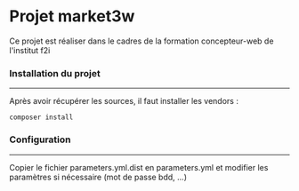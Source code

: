 Projet market3w
========================

Ce projet est réaliser dans le cadres de la formation concepteur-web de l'institut
f2i

### Installation du projet
----------------------------------

Après avoir récupérer les sources, il faut installer les vendors :
 
    composer install  

### Configuration
----------------------------------

Copier le fichier parameters.yml.dist en parameters.yml et modifier les paramètres
si nécessaire (mot de passe bdd, ...) 

